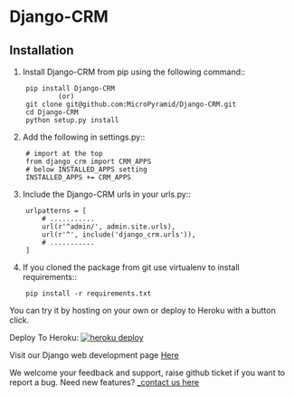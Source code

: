 # Django-CRM

Installation
--------------

1. Install Django-CRM from pip using the following command::
```
    pip install Django-CRM
            (or)
    git clone git@github.com:MicroPyramid/Django-CRM.git
    cd Django-CRM
    python setup.py install
```
2. Add the following in settings.py::
```
    # import at the top
    from django_crm import CRM_APPS
    # below INSTALLED_APPS setting
    INSTALLED_APPS += CRM_APPS
```    
3. Include the Django-CRM urls in your urls.py::
```
    urlpatterns = [
    	# ...........
        url(r'^admin/', admin.site.urls),
        url(r'^', include('django_crm.urls')),
        # ...........
    ]
```
4. If you cloned the package from git use virtualenv to install requirements::
```
    pip install -r requirements.txt
```

You can try it by hosting on your own or deploy to Heroku with a button click.

Deploy To Heroku:
[![heroku deploy](https://www.herokucdn.com/deploy/button.svg)](https://heroku.com/deploy?template=https://github.com/MicroPyramid/Django-CRM)

Visit our Django web development page [Here](https://micropyramid.com/django-ecommerce-development/)  

We welcome your feedback and support, raise github ticket if you want to report a bug. Need new features?
[_contact us here](https://micropyramid.com/contact-us/)
